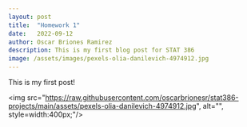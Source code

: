 ```yaml
---
layout: post
title:  "Homework 1"
date:   2022-09-12
author: Oscar Briones Ramirez
description: This is my first blog post for STAT 386
image: /assets/images/pexels-olia-danilevich-4974912.jpg
---
```



This is my first post!

<img src="https://raw.githubusercontent.com/oscarbrionesr/stat386-projects/main/assets/pexels-olia-danilevich-4974912.jpg", alt="", style=width:400px;"/>
